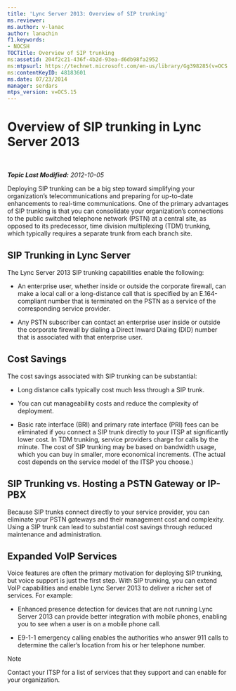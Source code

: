 ```yaml
---
title: 'Lync Server 2013: Overview of SIP trunking'
ms.reviewer: 
ms.author: v-lanac
author: lanachin
f1.keywords:
- NOCSH
TOCTitle: Overview of SIP trunking
ms:assetid: 204f2c21-436f-4b2d-93ea-d6db98fa2952
ms:mtpsurl: https://technet.microsoft.com/en-us/library/Gg398285(v=OCS.15)
ms:contentKeyID: 48183601
ms.date: 07/23/2014
manager: serdars
mtps_version: v=OCS.15
---
```


<div data-xmlns="http://www.w3.org/1999/xhtml">

<div class="topic" data-xmlns="http://www.w3.org/1999/xhtml" data-msxsl="urn:schemas-microsoft-com:xslt" data-cs="http://msdn.microsoft.com/">

<div data-asp="https://msdn2.microsoft.com/asp">

# Overview of SIP trunking in Lync Server 2013

</div>

<div id="mainSection">

<div id="mainBody">

<span> </span>

_**Topic Last Modified:** 2012-10-05_

Deploying SIP trunking can be a big step toward simplifying your organization’s telecommunications and preparing for up-to-date enhancements to real-time communications. One of the primary advantages of SIP trunking is that you can consolidate your organization’s connections to the public switched telephone network (PSTN) at a central site, as opposed to its predecessor, time division multiplexing (TDM) trunking, which typically requires a separate trunk from each branch site.

<div>

## SIP Trunking in Lync Server

The Lync Server 2013 SIP trunking capabilities enable the following:

  - An enterprise user, whether inside or outside the corporate firewall, can make a local call or a long-distance call that is specified by an E.164-compliant number that is terminated on the PSTN as a service of the corresponding service provider.

  - Any PSTN subscriber can contact an enterprise user inside or outside the corporate firewall by dialing a Direct Inward Dialing (DID) number that is associated with that enterprise user.

</div>

<div>

## Cost Savings

The cost savings associated with SIP trunking can be substantial:

  - Long distance calls typically cost much less through a SIP trunk.

  - You can cut manageability costs and reduce the complexity of deployment.

  - Basic rate interface (BRI) and primary rate interface (PRI) fees can be eliminated if you connect a SIP trunk directly to your ITSP at significantly lower cost. In TDM trunking, service providers charge for calls by the minute. The cost of SIP trunking may be based on bandwidth usage, which you can buy in smaller, more economical increments. (The actual cost depends on the service model of the ITSP you choose.)

<div>

## SIP Trunking vs. Hosting a PSTN Gateway or IP-PBX

Because SIP trunks connect directly to your service provider, you can eliminate your PSTN gateways and their management cost and complexity. Using a SIP trunk can lead to substantial cost savings through reduced maintenance and administration.

</div>

</div>

<div>

## Expanded VoIP Services

Voice features are often the primary motivation for deploying SIP trunking, but voice support is just the first step. With SIP trunking, you can extend VoIP capabilities and enable Lync Server 2013 to deliver a richer set of services. For example:

  - Enhanced presence detection for devices that are not running Lync Server 2013 can provide better integration with mobile phones, enabling you to see when a user is on a mobile phone call.

  - E9-1-1 emergency calling enables the authorities who answer 911 calls to determine the caller’s location from his or her telephone number.

<div>


> [!NOTE]  
> Contact your ITSP for a list of services that they support and can enable for your organization.



</div>

</div>

</div>

<span> </span>

</div>

</div>

</div>


